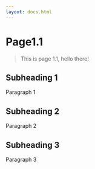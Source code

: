 ```yaml
---
layout: docs.html
---
```


# Page1.1

> This is page 1.1, hello there!

## Subheading 1

Paragraph 1

## Subheading 2

Paragraph 2

## Subheading 3

Paragraph 3
